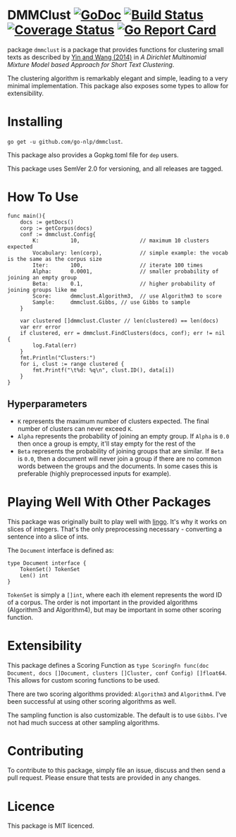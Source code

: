 # DMMClust [![GoDoc](https://godoc.org/github.com/go-nlp/dmmclust?status.svg)](https://godoc.org/github.com/go-nlp/dmmclust) [![Build Status](https://travis-ci.org/go-nlp/dmmclust.svg?branch=master)](https://travis-ci.org/go-nlp/dmmclust) [![Coverage Status](https://coveralls.io/repos/github/go-nlp/dmmclust/badge.svg?branch=master)](https://coveralls.io/github/go-nlp/dmmclust?branch=master) [![Go Report Card](https://goreportcard.com/badge/github.com/go-nlp/dmmclust)](https://goreportcard.com/report/github.com/go-nlp/dmmclust) #

package `dmmclust` is a package that provides functions for clustering small texts as described by [Yin and Wang (2014)](dbgroup.cs.tsinghua.edu.cn/wangjy/papers/KDD14-GSDMM.pdf) in *A Dirichlet Multinomial Mixture Model based Approach for Short Text Clustering*.

The clustering algorithm is remarkably elegant and simple, leading to a very minimal implementation. This package also exposes some types to allow for extensibility.

# Installing # 

`go get -u github.com/go-nlp/dmmclust`.

This package also provides a Gopkg.toml file for `dep` users.

This package uses SemVer 2.0 for versioning, and all releases are tagged.

# How To Use #

```
func main(){
	docs := getDocs()
	corp := getCorpus(docs)
	conf := dmmclust.Config{
		K:          10,                   // maximum 10 clusters expected
		Vocabulary: len(corp),            // simple example: the vocab is the same as the corpus size
		Iter:       100,                  // iterate 100 times
		Alpha:      0.0001,               // smaller probability of joining an empty group
		Beta:       0.1,                  // higher probability of joining groups like me
		Score:      dmmclust.Algorithm3,  // use Algorithm3 to score
		Sample:     dmmclust.Gibbs, // use Gibbs to sample
	}

	var clustered []dmmclust.Cluster // len(clustered) == len(docs)
	var err error
	if clustered, err = dmmclust.FindClusters(docs, conf); err != nil {
		log.Fatal(err)
	}
	fmt.Println("Clusters:")
	for i, clust := range clustered {
		fmt.Printf("\t%d: %q\n", clust.ID(), data[i])
	}
}
```

## Hyperparameters ##

* `K` represents the maximum number of clusters expected. The final number of clusters can never exceed `K`.
* `Alpha` represents the probability of joining an empty group. If `Alpha` is `0.0` then once a group is empty, it'll stay empty for the rest of the 
* `Beta` represents the probability of joining groups that are similar. If `Beta` is `0.0`, then a document will never join a group if there are no common words between the groups and the documents. In some cases this is preferable (highly preprocessed inputs for example).

# Playing Well With Other Packages #

This package was originally built to play well with [lingo](https://github.com/chewxy/lingo). It's why it works on slices of integers. That's the only preprocessing necessary - converting a sentence into a slice of ints.

The `Document` interface is defined as:

```
type Document interface {
	TokenSet() TokenSet
	Len() int
}
```

`TokenSet` is simply a `[]int`, where each ith element represents the word ID of a corpus. The order is not important in the provided algorithms (Algorithm3 and Algorithm4), but may be important in some other scoring function.

# Extensibility #

This package defines a Scoring Function as `type ScoringFn func(doc Document, docs []Document, clusters []Cluster, conf Config) []float64`. This allows for custom scoring functions to be used.

There are two scoring algorithms provided: `Algorithm3` and `Algorithm4`. I've been successful at using other scoring algorithms as well.

The sampling function is also customizable. The default is to use `Gibbs`. I've not had much success at other sampling algorithms.

# Contributing #

To contribute to this package, simply file an issue, discuss and then send a pull request. Please ensure that tests are provided in any changes.

# Licence #

This package is MIT licenced.